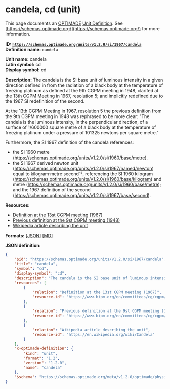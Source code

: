 # candela, cd (unit)
This page documents an [OPTIMADE](https://www.optimade.org/) [Unit Definition](https://schemas.optimade.org/#definitions). See [https://schemas.optimade.org/](https://schemas.optimade.org/) for more information.

**ID: [`https://schemas.optimade.org/units/v1.2.0/si/1967/candela`](https://schemas.optimade.org/units/v1.2.0/si/1967/candela)**  
**Definition name:** `candela`

**Unit name:** candela  
**Latin symbol:** cd  
**Display symbol:** cd  
  
**Description:** The candela is the SI base unit of luminous intensity in a given direction defined in from the radiation of a black body at the temperature of freezing platinum as defined at the 9th CGPM meeting in 1948, clarifed at the 13th CGPM Meeting in 1967, resolution 5; and implicitly redefined due to the 1967 SI redefinition of the second.

At the 13th CGPM Meeting in 1967, resolution 5 the previous definition from the 9th CGPM meeting in 1948 was rephrased to be more clear: "The candela is the luminous intensity, in the perpendicular direction, of a surface of 1/600000 square metre of a black body at the temperature of freezing platinum under a pressure of 101325 newtons per square metre."

Furthermore, the SI 1967 definition of the candela references:

- the SI 1960 metre (https://schemas.optimade.org/units/v1.2.0/si/1960/base/metre).
- the SI 1967 derived newton unit (https://schemas.optimade.org/units/v1.2.0/si/1967/named/newton) equal to kilogram·metre·second⁻², referencing the SI 1960 kilogram (https://schemas.optimade.org/units/v1.2.0/si/1960/base/kilogram) and metre (https://schemas.optimade.org/units/v1.2.0/si/1960/base/metre); and the 1967 definition of the second (https://schemas.optimade.org/units/v1.2.0/si/1967/base/second).

**Resources:**

- [Definition at the 13st CGPM meeting (1967)](https://www.bipm.org/en/committees/cg/cgpm/13-1967/resolution-5)
- [Previous definition at the 9st CGPM meeting (1948)](https://www.bipm.org/en/committees/cg/cgpm/9-1948)
- [Wikipedia article describing the unit](https://en.wikipedia.org/wiki/Candela)


**Formats:** [[JSON](candela.json)] [[MD](candela.md)]

**JSON definition:**

``` json
{
    "$id": "https://schemas.optimade.org/units/v1.2.0/si/1967/candela",
    "title": "candela",
    "symbol": "cd",
    "display-symbol": "cd",
    "description": "The candela is the SI base unit of luminous intensity in a given direction defined in from the radiation of a black body at the temperature of freezing platinum as defined at the 9th CGPM meeting in 1948, clarifed at the 13th CGPM Meeting in 1967, resolution 5; and implicitly redefined due to the 1967 SI redefinition of the second.\n\nAt the 13th CGPM Meeting in 1967, resolution 5 the previous definition from the 9th CGPM meeting in 1948 was rephrased to be more clear: \"The candela is the luminous intensity, in the perpendicular direction, of a surface of 1/600000 square metre of a black body at the temperature of freezing platinum under a pressure of 101325 newtons per square metre.\"\n\nFurthermore, the SI 1967 definition of the candela references:\n\n- the SI 1960 metre (https://schemas.optimade.org/units/v1.2.0/si/1960/base/metre).\n- the SI 1967 derived newton unit (https://schemas.optimade.org/units/v1.2.0/si/1967/named/newton) equal to kilogram\u00b7metre\u00b7second\u207b\u00b2, referencing the SI 1960 kilogram (https://schemas.optimade.org/units/v1.2.0/si/1960/base/kilogram) and metre (https://schemas.optimade.org/units/v1.2.0/si/1960/base/metre); and the 1967 definition of the second (https://schemas.optimade.org/units/v1.2.0/si/1967/base/second).",
    "resources": [
        {
            "relation": "Definition at the 13st CGPM meeting (1967)",
            "resource-id": "https://www.bipm.org/en/committees/cg/cgpm/13-1967/resolution-5"
        },
        {
            "relation": "Previous definition at the 9st CGPM meeting (1948)",
            "resource-id": "https://www.bipm.org/en/committees/cg/cgpm/9-1948"
        },
        {
            "relation": "Wikipedia article describing the unit",
            "resource-id": "https://en.wikipedia.org/wiki/Candela"
        }
    ],
    "x-optimade-definition": {
        "kind": "unit",
        "format": "1.2",
        "version": "1.2.0",
        "name": "candela"
    },
    "$schema": "https://schemas.optimade.org/meta/v1.2.0/optimade/physical_unit_definition.md"
}
```
